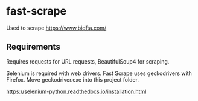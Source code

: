 # fast-scrape
Used to scrape https://www.bidfta.com/
## Requirements
Requires requests for URL requests, BeautifulSoup4 for scraping.

Selenium is required with web drivers. Fast Scrape uses geckodrivers with Firefox. Move geckodriver.exe into this 
project folder.

https://selenium-python.readthedocs.io/installation.html

